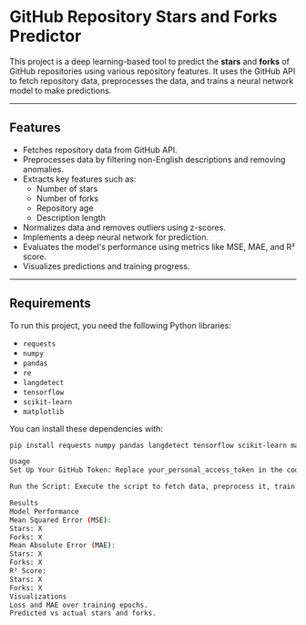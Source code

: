 # GitHub Repository Stars and Forks Predictor

This project is a deep learning-based tool to predict the **stars** and **forks** of GitHub repositories using various repository features. It uses the GitHub API to fetch repository data, preprocesses the data, and trains a neural network model to make predictions.

---

## Features
- Fetches repository data from GitHub API.
- Preprocesses data by filtering non-English descriptions and removing anomalies.
- Extracts key features such as:
  - Number of stars
  - Number of forks
  - Repository age
  - Description length
- Normalizes data and removes outliers using z-scores.
- Implements a deep neural network for prediction.
- Evaluates the model's performance using metrics like MSE, MAE, and R² score.
- Visualizes predictions and training progress.

---

## Requirements
To run this project, you need the following Python libraries:

- `requests`
- `numpy`
- `pandas`
- `re`
- `langdetect`
- `tensorflow`
- `scikit-learn`
- `matplotlib`

You can install these dependencies with:
```bash
pip install requests numpy pandas langdetect tensorflow scikit-learn matplotlib

Usage
Set Up Your GitHub Token: Replace your_personal_access_token in the code with your GitHub Personal Access Token.

Run the Script: Execute the script to fetch data, preprocess it, train the model, and visualize the results.

Results
Model Performance
Mean Squared Error (MSE):
Stars: X
Forks: X
Mean Absolute Error (MAE):
Stars: X
Forks: X
R² Score:
Stars: X
Forks: X
Visualizations
Loss and MAE over training epochs.
Predicted vs actual stars and forks.
